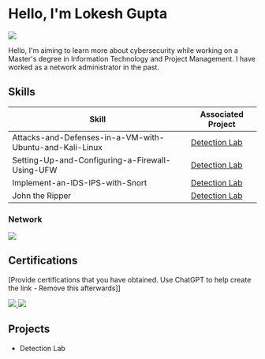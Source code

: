 # Hello, I'm Lokesh Gupta
<a href="https://www.linkedin.com/in/lokesh-gupta-2a9522161/"><img src="https://img.shields.io/badge/-LinkedIn-0072b1?&style=for-the-badge&logo=linkedin&logoColor=white" /></a>

Hello, I'm aiming to learn more about cybersecurity while working on a Master's degree in Information Technology and Project Management. I have worked as a network administrator in the past.

## Skills

| Skill                                         | Associated Project         |
|-----------------------------------------------|----------------------------|
| Attacks-and-Defenses-in-a-VM-with-Ubuntu-and-Kali-Linux | <a href="https://github.com/LokeshGupta-dotcom/Attacks-and-Defenses-in-a-VM-with-Ubuntu-and-Kali-Linux">Detection Lab</a>|
| Setting-Up-and-Configuring-a-Firewall-Using-UFW | <a href="https://github.com/LokeshGupta-dotcom/Setting-Up-and-Configuring-a-Firewall-Using-UFW">Detection Lab</a>|
| Implement-an-IDS-IPS-with-Snort         | <a href="https://github.com/LokeshGupta-dotcom/Implement-an-IDS-IPS-with-Snort">Detection Lab</a>|
| John the Ripper      | <a href="https://github.com/LokeshGupta-dotcom/John-the-Ripper/tree/main">Detection Lab</a>|

### Network
<div>
    <img src="https://img.shields.io/badge/-Wireshark-1679A7?&style=for-the-badge&logo=Wireshark&logoColor=white" />
</div>

## Certifications
[Provide certifications that you have obtained. Use ChatGPT to help create the link - Remove this afterwards]]
<div>
<a href="https://www.credly.com/badges/04f549d8-9bc8-4d88-b5a4-610a75aef82b/public_url" target="_blank">
  <img src="https://img.shields.io/badge/-Azure%20Certification-0078D4?&style=for-the-badge&logo=microsoft-azure&logoColor=white" />
</a>
<a href="https://www.credly.com/badges/e9cd9303-cd42-41b4-a577-f02208e59e68/public_url" target="_blank">
  <img src="https://img.shields.io/badge/-ISC2%20Certification-0078D4?&style=for-the-badge&logo=isc2&logoColor=white" />
</a>



</div>

## Projects
- Detection Lab

